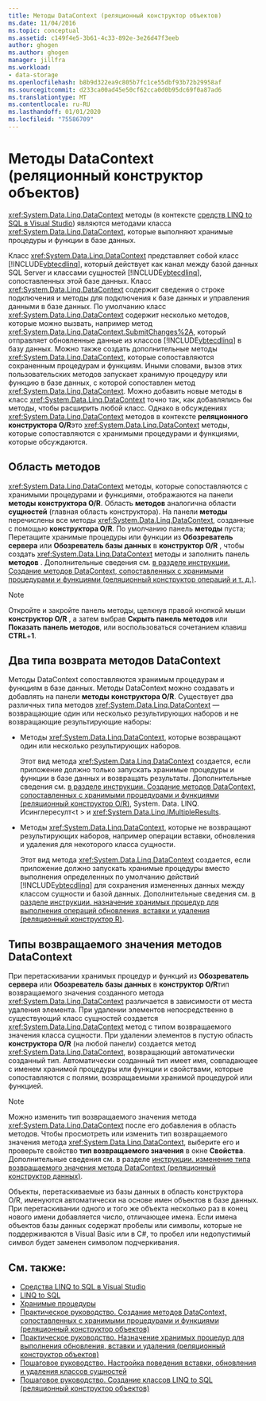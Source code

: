 ```yaml
---
title: Методы DataContext (реляционный конструктор объектов)
ms.date: 11/04/2016
ms.topic: conceptual
ms.assetid: c149f4e5-3b61-4c33-892e-3e26d47f3eeb
author: ghogen
ms.author: ghogen
manager: jillfra
ms.workload:
- data-storage
ms.openlocfilehash: b8b9d322ea9c805b7fc1ce55dbf93b72b29958af
ms.sourcegitcommit: d233ca00ad45e50cf62cca0d0b95dc69f0a87ad6
ms.translationtype: MT
ms.contentlocale: ru-RU
ms.lasthandoff: 01/01/2020
ms.locfileid: "75586709"
---
```

# <a name="datacontext-methods-or-designer"></a>Методы DataContext (реляционный конструктор объектов)

<xref:System.Data.Linq.DataContext> методы (в контексте [средств LINQ to SQL в Visual Studio](../data-tools/linq-to-sql-tools-in-visual-studio2.md)) являются методами класса <xref:System.Data.Linq.DataContext>, которые выполняют хранимые процедуры и функции в базе данных.

Класс <xref:System.Data.Linq.DataContext> представляет собой класс [!INCLUDE[vbtecdlinq](../data-tools/includes/vbtecdlinq_md.md)], который действует как канал между базой данных SQL Server и классами сущностей [!INCLUDE[vbtecdlinq](../data-tools/includes/vbtecdlinq_md.md)], сопоставленных этой базе данных. Класс <xref:System.Data.Linq.DataContext> содержит сведения о строке подключения и методы для подключения к базе данных и управления данными в базе данных. По умолчанию класс <xref:System.Data.Linq.DataContext> содержит несколько методов, которые можно вызвать, например метод <xref:System.Data.Linq.DataContext.SubmitChanges%2A>, который отправляет обновленные данные из классов [!INCLUDE[vbtecdlinq](../data-tools/includes/vbtecdlinq_md.md)] в базу данных. Можно также создать дополнительные методы <xref:System.Data.Linq.DataContext>, которые сопоставляются сохраненным процедурам и функциям. Иными словами, вызов этих пользовательских методов запускает хранимую процедуру или функцию в базе данных, с которой сопоставлен метод <xref:System.Data.Linq.DataContext>. Можно добавить новые методы в класс <xref:System.Data.Linq.DataContext> точно так, как добавлялись бы методы, чтобы расширить любой класс. Однако в обсуждениях <xref:System.Data.Linq.DataContext> методов в контексте **реляционного конструктора O/R**это <xref:System.Data.Linq.DataContext> методы, которые сопоставляются с хранимыми процедурами и функциями, которые обсуждаются.

## <a name="methods-pane"></a>Область методов

<xref:System.Data.Linq.DataContext> методы, которые сопоставляются с хранимыми процедурами и функциями, отображаются на панели **методы** **конструктора O/R**. Область **методов** аналогична области **сущностей** (главная область конструктора). На панели **методы** перечислены все методы <xref:System.Data.Linq.DataContext>, созданные с помощью **конструктора O/R**. По умолчанию панель **методы** пуста; Перетащите хранимые процедуры или функции из **Обозреватель сервера** или **Обозреватель базы данных** в **конструктор O/R** , чтобы создать <xref:System.Data.Linq.DataContext> методы и заполнить панель **методов** . Дополнительные сведения см. [в разделе инструкции. Создание методов DataContext, сопоставленных с хранимыми процедурами и функциями (реляционный конструктор операций и т. д.)](../data-tools/how-to-create-datacontext-methods-mapped-to-stored-procedures-and-functions-o-r-designer.md).

> [!NOTE]
> Откройте и закройте панель методы, щелкнув правой кнопкой мыши **конструктор O/R** , а затем выбрав **Скрыть панель методов** или **Показать панель методов**, или воспользоваться сочетанием клавиш **CTRL**+**1**.

## <a name="two-types-of-datacontext-methods"></a>Два типа возврата методов DataContext

Методы DataContext сопоставляются хранимым процедурам и функциям в базе данных. Методы DataContext можно создавать и добавлять на панели **методы** **конструктора O/R**. Существует два различных типа методов <xref:System.Data.Linq.DataContext> — возвращающие один или несколько результирующих наборов и не возвращающие результирующие наборы:

- Методы <xref:System.Data.Linq.DataContext>, которые возвращают один или несколько результирующих наборов.

   Этот вид метода <xref:System.Data.Linq.DataContext> создается, если приложение должно только запускать хранимые процедуры и функции в базе данных и возвращать результаты. Дополнительные сведения см. [в разделе инструкции. Создание методов DataContext, сопоставленных с хранимыми процедурами и функциями (реляционный конструктор O/R)](../data-tools/how-to-create-datacontext-methods-mapped-to-stored-procedures-and-functions-o-r-designer.md), System. Data. LINQ. Исинглересулт\<t > и <xref:System.Data.Linq.IMultipleResults>.

- Методы <xref:System.Data.Linq.DataContext>, которые не возвращают результирующих наборов, например операции вставки, обновления и удаления для некоторого класса сущности.

   Этот вид метода <xref:System.Data.Linq.DataContext> создается, если приложение должно запускать хранимые процедуры вместо выполнения определенных по умолчанию действий [!INCLUDE[vbtecdlinq](../data-tools/includes/vbtecdlinq_md.md)] для сохранения измененных данных между классом сущности и базой данных. Дополнительные сведения см. [в разделе инструкции. назначение хранимых процедур для выполнения операций обновления, вставки и удаления (реляционный конструктор R)](../data-tools/how-to-assign-stored-procedures-to-perform-updates-inserts-and-deletes-o-r-designer.md).

## <a name="return-types-of-datacontext-methods"></a>Типы возвращаемого значения методов DataContext

При перетаскивании хранимых процедур и функций из **Обозреватель сервера** или **Обозреватель базы данных** в **конструктор O/R**тип возвращаемого значения созданного метода <xref:System.Data.Linq.DataContext> различается в зависимости от места удаления элемента. При удалении элементов непосредственно в существующий класс сущностей создается <xref:System.Data.Linq.DataContext> метод с типом возвращаемого значения класса сущности. При удалении элементов в пустую область **конструктора O/R** (на любой панели) создается метод <xref:System.Data.Linq.DataContext>, возвращающий автоматически созданный тип. Автоматически созданный тип имеет имя, совпадающее с именем хранимой процедуры или функции и свойствами, которые сопоставляются с полями, возвращаемыми хранимой процедурой или функцией.

> [!NOTE]
> Можно изменить тип возвращаемого значения метода <xref:System.Data.Linq.DataContext> после его добавления в область методов. Чтобы просмотреть или изменить тип возвращаемого значения метода <xref:System.Data.Linq.DataContext>, выберите его и проверьте свойство **тип возвращаемого значения** в окне **Свойства**. Дополнительные сведения см. в разделе [инструкции. изменение типа возвращаемого значения метода DataContext (реляционный конструктор данных)](../data-tools/how-to-change-the-return-type-of-a-datacontext-method-o-r-designer.md).

Объекты, перетаскиваемые из базы данных в область конструктора O/R, именуются автоматически на основе имен объектов в базе данных. При перетаскивании одного и того же объекта несколько раз в конец нового имени добавляется число, отличающее имена. Если имена объектов базы данных содержат пробелы или символы, которые не поддерживаются в Visual Basic или в C#, то пробел или недопустимый символ будет заменен символом подчеркивания.

## <a name="see-also"></a>См. также:

- [Средства LINQ to SQL в Visual Studio](../data-tools/linq-to-sql-tools-in-visual-studio2.md)
- [LINQ to SQL](/dotnet/framework/data/adonet/sql/linq/index)
- [Хранимые процедуры](/dotnet/framework/data/adonet/sql/linq/stored-procedures)
- [Практическое руководство. Создание методов DataContext, сопоставленных с хранимыми процедурами и функциями (реляционный конструктор объектов)](../data-tools/how-to-create-datacontext-methods-mapped-to-stored-procedures-and-functions-o-r-designer.md)
- [Практическое руководство. Назначение хранимых процедур для выполнения обновления, вставки и удаления (реляционный конструктор объектов)](../data-tools/how-to-assign-stored-procedures-to-perform-updates-inserts-and-deletes-o-r-designer.md)
- [Пошаговое руководство. Настройка поведения вставки, обновления и удаления классов сущностей](../data-tools/walkthrough-customizing-the-insert-update-and-delete-behavior-of-entity-classes.md)
- [Пошаговое руководство. Создание классов LINQ to SQL (реляционный конструктор объектов)](how-to-create-linq-to-sql-classes-mapped-to-tables-and-views-o-r-designer.md)
